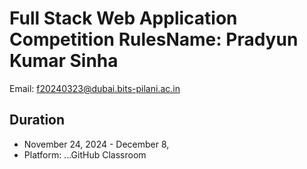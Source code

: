 # Full Stack Web Application Competition RulesName: Pradyun Kumar Sinha
Email: f20240323@dubai.bits-pilani.ac.in
## Duration
- November 24, 2024 - December 8,
- Platform: ...GitHub Classroom